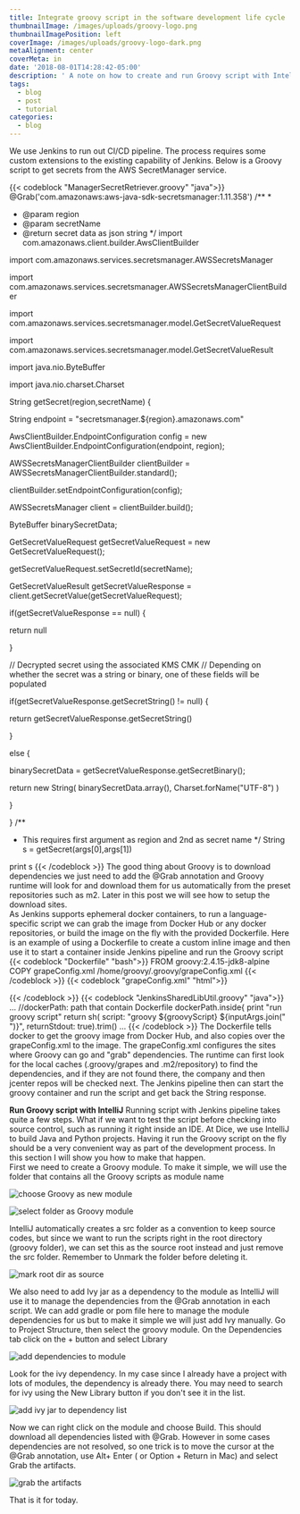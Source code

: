 ```yaml
---
title: Integrate groovy script in the software development life cycle
thumbnailImage: /images/uploads/groovy-logo.png
thumbnailImagePosition: left
coverImage: /images/uploads/groovy-logo-dark.png
metaAlignment: center
coverMeta: in
date: '2018-08-01T14:28:42-05:00'
description: ' A note on how to create and run Groovy script with Intellij'
tags:
  - blog
  - post
  - tutorial
categories:
  - blog
---
```

We use Jenkins to run out CI/CD pipeline. The process requires some custom extensions to the existing capability of Jenkins. Below is a Groovy script to get secrets from the AWS SecretManager service.

{{< codeblock "ManagerSecretRetriever.groovy" "java">}}
@Grab('com.amazonaws:aws-java-sdk-secretsmanager:1.11.358')
/**
*
* @param region
* @param secretName
* @return secret data as json string
*/
  import com.amazonaws.client.builder.AwsClientBuilder

import com.amazonaws.services.secretsmanager.AWSSecretsManager

import com.amazonaws.services.secretsmanager.AWSSecretsManagerClientBuilder

import com.amazonaws.services.secretsmanager.model.GetSecretValueRequest

import com.amazonaws.services.secretsmanager.model.GetSecretValueResult

import java.nio.ByteBuffer

import java.nio.charset.Charset

String getSecret(region,secretName) {

String endpoint = "secretsmanager.${region}.amazonaws.com"

AwsClientBuilder.EndpointConfiguration config = new AwsClientBuilder.EndpointConfiguration(endpoint, region);

AWSSecretsManagerClientBuilder clientBuilder = AWSSecretsManagerClientBuilder.standard();

clientBuilder.setEndpointConfiguration(config);

AWSSecretsManager client = clientBuilder.build();



ByteBuffer binarySecretData;

GetSecretValueRequest getSecretValueRequest = new GetSecretValueRequest();

getSecretValueRequest.setSecretId(secretName);

GetSecretValueResult getSecretValueResponse = client.getSecretValue(getSecretValueRequest);

if(getSecretValueResponse == null) {

return null

}

// Decrypted secret using the associated KMS CMK
// Depending on whether the secret was a string or binary, one of these fields will be populated

if(getSecretValueResponse.getSecretString() != null) {

return getSecretValueResponse.getSecretString()

}

else {

binarySecretData = getSecretValueResponse.getSecretBinary();

return new String( binarySecretData.array(), Charset.forName("UTF-8") )

}


}
/**
* This requires first argument as region and 2nd as secret name
*/
  String s = getSecret(args\[0],args\[1])

print s
{{< /codeblock >}}
The good thing about Groovy is to download dependencies we just need to add the @Grab annotation and Groovy runtime will look for and download them for us automatically from the preset repositories such as m2. Later in this post we will see how to setup the download sites.<br/> 
As Jenkins supports ephemeral docker containers, to run a language-specific script we can grab the image from Docker Hub or any docker repositories, or build the image on the fly with the provided Dockerfile. Here is an example of using a Dockerfile to create a custom inline image and then use it to start a container inside Jenkins pipeline and run the Groovy script
{{< codeblock "Dockerfile" "bash">}}
FROM groovy:2.4.15-jdk8-alpine
COPY grapeConfig.xml /home/groovy/.groovy/grapeConfig.xml
{{< /codeblock >}}
{{< codeblock "grapeConfig.xml" "html">}}

<?xml version="1.0"?>

<ivysettings>
  <settings defaultResolver="downloadGrapes"/>
  <resolvers>
    <chain name="downloadGrapes" returnFirst="true">
      <filesystem name="cachedGrapes">
        <ivy pattern="${user.home}/.groovy/grapes/\\[organisation]/\\[module]/ivy-\\[revision].xml"/>
        <artifact pattern="${user.home}/.groovy/grapes/\\[organisation]/\\[module]/\\[type]s/\\[artifact]-\\[revision](-\\[classifier]).\\[ext]"/>
      </filesystem>
      <ibiblio name="localm2" root="file:${user.home}/.m2/repository/" checkmodified="true" changingPattern=".*" changingMatcher="regexp" m2compatible="true"/>
      <!-- todo add 'endorsed groovy extensions' resolver here -->
      <ibiblio name="company-repo" root="http://artifactory.services.company.com/artifactory/jcenter/" m2compatible="true"/>
      <ibiblio name="jcenter" root="https://jcenter.bintray.com/" m2compatible="true"/>
      <ibiblio name="ibiblio" m2compatible="true"/>
    </chain>
  </resolvers>
</ivysettings>
{{< /codeblock >}}
{{< codeblock "JenkinsSharedLibUtil.groovy" "java">}}
...
//dockerPath: path that contain Dockerfile
dockerPath.inside{
        print "run groovy script"
        return sh(
                script: "groovy ${groovyScript} ${inputArgs.join(" ")}",
                returnStdout: true).trim()
...
{{< /codeblock >}}
The Dockerfile tells docker to get the groovy image from Docker Hub, and also copies over the grapeConfig.xml to the image. The grapeConfig.xml configures the sites where Groovy can go and "grab" dependencies. The runtime can first look for the local caches (.groovy/grapes and .m2/repository) to find the dependencies, and if they are not found there, the company  and then jcenter repos will be checked next. The Jenkins pipeline then can start the groovy container and run the script and get back the String response.

**Run Groovy script with IntelliJ**
Running script with Jenkins pipeline takes quite a few steps. What if we want to test the script before checking into source control, such as running it right inside an IDE. At Dice, we use IntelliJ to build Java and Python projects. Having it run the Groovy script on the fly should be a very convenient way as part of the development process. In this section I will show you how to make that happen.<br/>
First we need to create a Groovy module. To make it simple, we will use the folder that contains all the Groovy scripts as module name

![choose Groovy as new module](/images/uploads/screen-shot-2018-08-01-at-4.30.19-pm.png)

![select folder as Groovy module](/images/uploads/screen-shot-2018-08-01-at-4.32.06-pm.png)

IntelliJ automatically creates a src folder as a convention to keep source codes, but since we want to run the scripts right in the root directory (groovy folder), we can set this as the source root instead and just remove the src folder. Remember to Unmark the folder before deleting it.

![mark root dir as source](/images/uploads/screen-shot-2018-08-01-at-4.36.32-pm.png)

We also need to add Ivy jar as a dependency to the module as IntelliJ will use it to manage the dependencies from the @Grab annotation in each script. We can add gradle or pom file here to manage the module dependencies for us but to make it simple we will just add Ivy manually. Go to Project Structure, then select the groovy module. On the Dependencies tab click on the + button and select Library

![add dependencies to module](/images/uploads/screen-shot-2018-08-01-at-4.43.35-pm.png)

Look for the ivy dependency. In my case since I already have a project with lots of modules, the dependency is already there. You may need to search for ivy using the New Library button if you don't see it in the list.

![add ivy jar to dependency list](/images/uploads/screen-shot-2018-08-01-at-4.44.52-pm.png)

Now we can right click on the module and choose Build. This should download all dependencies listed with @Grab. However in some cases dependencies are not resolved, so one trick is to move the cursor at the @Grab annotation, use Alt+ Enter ( or Option + Return in Mac) and select Grab the artifacts. 

![grab the artifacts](/images/uploads/screen-shot-2018-08-01-at-6.53.37-pm.png)

That is it for today.
